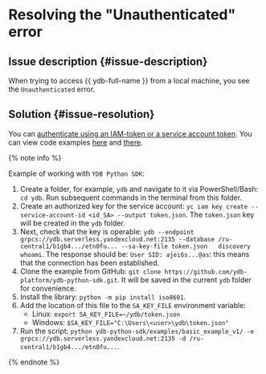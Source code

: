 # Resolving the "Unauthenticated" error


## Issue description {#issue-description}

When trying to access {{ ydb-full-name }} from a local machine, you see the `Unauthenticated` error.

## Solution {#issue-resolution}

You can [authenticate using an IAM-token or a service account token](../../../compute/operations/vm-connect/auth-inside-vm#auth-inside-vm). You can view code examples [here](https://github.com/ydb-platform/ydb-python-sdk/tree/main/examples/service-account-credentials) and [there](https://github.com/ydb-platform/ydb-python-sdk/tree/main/examples/access-token-credentials).

{% note info %}

Example of working with `YDB Python SDK`:

1. Create a folder, for example, `ydb` and navigate to it via PowerShell/Bash: `cd ydb`. Run subsequent commands in the terminal from this folder.
2. Create an authorized key for the service account:
   `yc iam key create --service-account-id <id_SA> --output token.json`. The `token.json` key will be created in the `ydb` folder.
3. Next, check that the key is operable: `ydb --endpoint grpcs://ydb.serverless.yandexcloud.net:2135 --database /ru-central1/b1gb4.../etn0fu... --sa-key-file token.json   discovery whoami`. The response should be: `User SID: ajei6s...@as`: this means that the connection has been established.
4. Clone the example from GitHub: `git clone https://github.com/ydb-platform/ydb-python-sdk.git`. It will be saved in the current `ydb` folder for convenience.
5. Install the library: `python -m pip install iso8601`.
6. Add the location of this file to the `SA_KEY_FILE` environment variable:
   - Linux: `export SA_KEY_FILE=~/ydb/token.json`
   - Windows: `$SA_KEY_FILE="C:\Users\<user>\ydb\token.json"`
7. Run the script: `python ydb-python-sdk/examples/basic_example_v1/ -e grpcs://ydb.serverless.yandexcloud.net:2135 -d /ru-central1/b1gb4.../etn0fu...`.

{% endnote %}